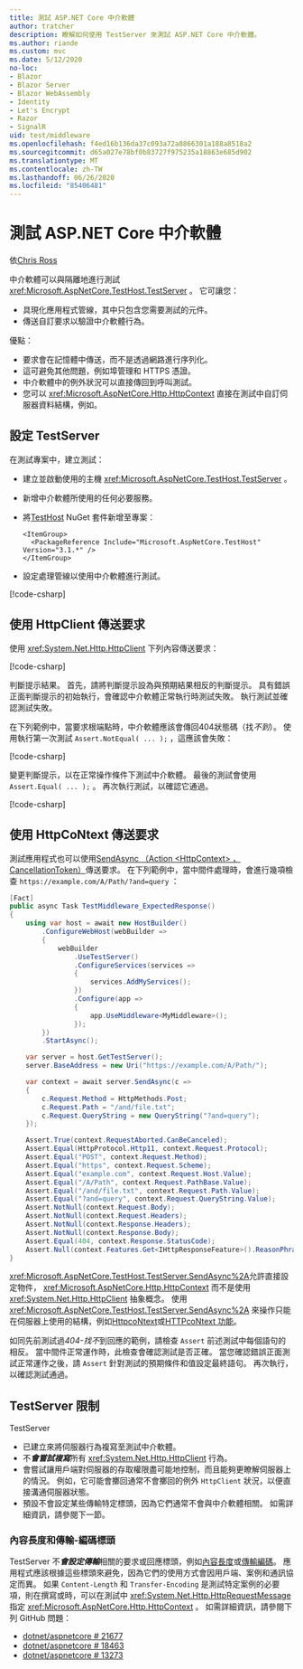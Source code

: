 ```yaml
---
title: 測試 ASP.NET Core 中介軟體
author: tratcher
description: 瞭解如何使用 TestServer 來測試 ASP.NET Core 中介軟體。
ms.author: riande
ms.custom: mvc
ms.date: 5/12/2020
no-loc:
- Blazor
- Blazor Server
- Blazor WebAssembly
- Identity
- Let's Encrypt
- Razor
- SignalR
uid: test/middleware
ms.openlocfilehash: f4ed16b136da37c093a72a8866301a188a8518a2
ms.sourcegitcommit: d65a027e78bf0b83727f975235a18863e685d902
ms.translationtype: MT
ms.contentlocale: zh-TW
ms.lasthandoff: 06/26/2020
ms.locfileid: "85406481"
---
```

# <a name="test-aspnet-core-middleware"></a>測試 ASP.NET Core 中介軟體

依[Chris Ross](https://github.com/Tratcher)

中介軟體可以與隔離地進行測試 <xref:Microsoft.AspNetCore.TestHost.TestServer> 。 它可讓您：

* 具現化應用程式管線，其中只包含您需要測試的元件。
* 傳送自訂要求以驗證中介軟體行為。

優點：

* 要求會在記憶體中傳送，而不是透過網路進行序列化。
* 這可避免其他問題，例如埠管理和 HTTPS 憑證。
* 中介軟體中的例外狀況可以直接傳回到呼叫測試。
* 您可以 <xref:Microsoft.AspNetCore.Http.HttpContext> 直接在測試中自訂伺服器資料結構，例如。

## <a name="set-up-the-testserver"></a>設定 TestServer

在測試專案中，建立測試：

* 建立並啟動使用的主機 <xref:Microsoft.AspNetCore.TestHost.TestServer> 。
* 新增中介軟體所使用的任何必要服務。
* 將[TestHost](https://www.nuget.org/packages/Microsoft.AspNetCore.TestHost/) NuGet 套件新增至專案：
  
  ```dotnetcli
  <ItemGroup>
    <PackageReference Include="Microsoft.AspNetCore.TestHost" Version="3.1.*" />
  </ItemGroup>
  ```

* 設定處理管線以使用中介軟體進行測試。

[!code-csharp[](middleware/samples_snapshot/3.x/setup.cs?highlight=4-18)]

## <a name="send-requests-with-httpclient"></a>使用 HttpClient 傳送要求
使用 <xref:System.Net.Http.HttpClient> 下列內容傳送要求：

[!code-csharp[](middleware/samples_snapshot/3.x/request.cs?highlight=20)]

判斷提示結果。 首先，請將判斷提示設為與預期結果相反的判斷提示。 具有錯誤正面判斷提示的初始執行，會確認中介軟體正常執行時測試失敗。 執行測試並確認測試失敗。

在下列範例中，當要求根端點時，中介軟體應該會傳回404狀態碼（找*不到*）。 使用執行第一次測試 `Assert.NotEqual( ... );` ，這應該會失敗：

[!code-csharp[](middleware/samples_snapshot/3.x/false-failure-check.cs?highlight=22)]

變更判斷提示，以在正常操作條件下測試中介軟體。 最後的測試會使用 `Assert.Equal( ... );` 。 再次執行測試，以確認它通過。

[!code-csharp[](middleware/samples_snapshot/3.x/final-test.cs?highlight=22)]

## <a name="send-requests-with-httpcontext"></a>使用 HttpCoNtext 傳送要求

測試應用程式也可以使用[SendAsync （Action \<HttpContext> ，CancellationToken）](xref:Microsoft.AspNetCore.TestHost.TestServer.SendAsync%2A)傳送要求。 在下列範例中，當中間件處理時，會進行幾項檢查 `https://example.com/A/Path/?and=query` ：

```csharp
[Fact]
public async Task TestMiddleware_ExpectedResponse()
{
    using var host = await new HostBuilder()
        .ConfigureWebHost(webBuilder =>
        {
            webBuilder
                .UseTestServer()
                .ConfigureServices(services =>
                {
                    services.AddMyServices();
                })
                .Configure(app =>
                {
                    app.UseMiddleware<MyMiddleware>();
                });
        })
        .StartAsync();

    var server = host.GetTestServer();
    server.BaseAddress = new Uri("https://example.com/A/Path/");

    var context = await server.SendAsync(c =>
    {
        c.Request.Method = HttpMethods.Post;
        c.Request.Path = "/and/file.txt";
        c.Request.QueryString = new QueryString("?and=query");
    });

    Assert.True(context.RequestAborted.CanBeCanceled);
    Assert.Equal(HttpProtocol.Http11, context.Request.Protocol);
    Assert.Equal("POST", context.Request.Method);
    Assert.Equal("https", context.Request.Scheme);
    Assert.Equal("example.com", context.Request.Host.Value);
    Assert.Equal("/A/Path", context.Request.PathBase.Value);
    Assert.Equal("/and/file.txt", context.Request.Path.Value);
    Assert.Equal("?and=query", context.Request.QueryString.Value);
    Assert.NotNull(context.Request.Body);
    Assert.NotNull(context.Request.Headers);
    Assert.NotNull(context.Response.Headers);
    Assert.NotNull(context.Response.Body);
    Assert.Equal(404, context.Response.StatusCode);
    Assert.Null(context.Features.Get<IHttpResponseFeature>().ReasonPhrase);
}
```

<xref:Microsoft.AspNetCore.TestHost.TestServer.SendAsync%2A>允許直接設定物件， <xref:Microsoft.AspNetCore.Http.HttpContext> 而不是使用 <xref:System.Net.Http.HttpClient> 抽象概念。 使用 <xref:Microsoft.AspNetCore.TestHost.TestServer.SendAsync%2A> 來操作只能在伺服器上使用的結構，例如[HttpcoNtext](xref:Microsoft.AspNetCore.Http.HttpContext.Items)或[HTTPcoNtext 功能](xref:Microsoft.AspNetCore.Http.HttpContext.Features)。

如同先前測試過*404-找不*到回應的範例，請檢查 `Assert` 前述測試中每個語句的相反。 當中間件正常運作時，此檢查會確認測試是否正確。 當您確認錯誤正面測試正常運作之後，請 `Assert` 針對測試的預期條件和值設定最終語句。 再次執行，以確認測試通過。

## <a name="testserver-limitations"></a>TestServer 限制

TestServer

* 已建立來將伺服器行為複寫至測試中介軟體。
* 不***會嘗試複寫***所有 <xref:System.Net.Http.HttpClient> 行為。
* 會嘗試讓用戶端對伺服器的存取權限盡可能地控制，而且能夠更瞭解伺服器上的情況。 例如，它可能會擲回通常不會擲回的例外 `HttpClient` 狀況，以便直接溝通伺服器狀態。
* 預設不會設定某些傳輸特定標頭，因為它們通常不會與中介軟體相關。 如需詳細資訊，請參閱下一節。

### <a name="content-length-and-transfer-encoding-headers"></a>內容長度和傳輸-編碼標頭

TestServer 不***會設定傳輸***相關的要求或回應標頭，例如[內容長度](https://developer.mozilla.org/docs/Web/HTTP/Headers/Content-Length)或[傳輸編碼](https://developer.mozilla.org/docs/Web/HTTP/Headers/Transfer-Encoding)。 應用程式應該根據這些標頭來避免，因為它們的使用方式會因用戶端、案例和通訊協定而異。 如果 `Content-Length` 和 `Transfer-Encoding` 是測試特定案例的必要項，則在撰寫或時，可以在測試中 <xref:System.Net.Http.HttpRequestMessage> 指定 <xref:Microsoft.AspNetCore.Http.HttpContext> 。 如需詳細資訊，請參閱下列 GitHub 問題：

* [dotnet/aspnetcore # 21677](https://github.com/dotnet/aspnetcore/issues/21677)
* [dotnet/aspnetcore # 18463](https://github.com/dotnet/aspnetcore/issues/18463)
* [dotnet/aspnetcore # 13273](https://github.com/dotnet/aspnetcore/issues/13273)
